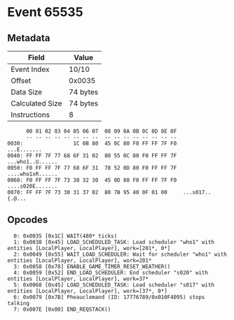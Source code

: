 # Event 65535

## Metadata

| Field           | Value    |
|-----------------|----------|
| Event Index     | 10/10    |
| Offset          | 0x0035   |
| Data Size       | 74 bytes |
| Calculated Size | 74 bytes |
| Instructions    | 8        |

```
      00 01 02 03 04 05 06 07  08 09 0A 0B 0C 0D 0E 0F
      -- -- -- -- -- -- -- --  -- -- -- -- -- -- -- --
0030:                1C 0B 80  45 0C 80 F0 FF FF 7F F0       ...E.......
0040: FF FF 7F 77 68 6F 31 02  80 55 0C 80 F0 FF FF 7F  ...who1..U......
0050: F0 FF FF 7F 77 68 6F 31  78 52 0D 80 F0 FF FF 7F  ....who1xR......
0060: F0 FF FF 7F 73 30 32 30  45 0D 80 F0 FF FF 7F F0  ....s020E.......
0070: FF FF 7F 73 30 31 37 02  80 7B 95 40 0F 01 00     ...s017..{.@... 
```

## Opcodes

```
  0: 0x0035 [0x1C] WAIT(480* ticks)
  1: 0x0038 [0x45] LOAD_SCHEDULED_TASK: Load scheduler "who1" with entities [LocalPlayer, LocalPlayer], work=[201*, 0*]
  2: 0x0049 [0x55] WAIT_LOAD_SCHEDULER: Wait for scheduler "who1" with entities [LocalPlayer, LocalPlayer], work=201*
  3: 0x0058 [0x78] ENABLE_GAME_TIMER_RESET_WEATHER()
  4: 0x0059 [0x52] END_LOAD_SCHEDULER: End scheduler "s020" with entities [LocalPlayer, LocalPlayer], work=37*
  5: 0x0068 [0x45] LOAD_SCHEDULED_TASK: Load scheduler "s017" with entities [LocalPlayer, LocalPlayer], work=[37*, 0*]
  6: 0x0079 [0x7B] Pheauclemand (ID: 17776789/0x010F4095) stops talking
  7: 0x007E [0x00] END_REQSTACK()
```
